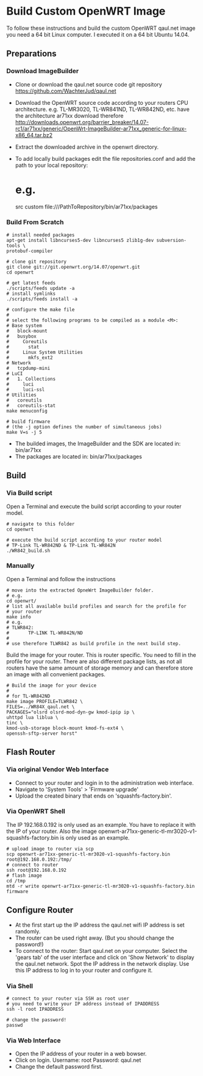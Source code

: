 Build Custom OpenWRT Image
==========================

To follow these instructions and build the custom OpenWRT qaul.net image
you need a 64 bit Linux computer. I executed it on a 64 bit Ubuntu 14.04.


Preparations
------------

### Download ImageBuilder

* Clone or download the qaul.net source code git repository 
  https://github.com/WachterJud/qaul.net
* Download the OpenWRT source code according to your routers CPU architecture.
  e.g. TL-MR3020, TL-WR841ND, TL-WR842ND, etc. have the architecture ar71xx
  download therefore 
  http://downloads.openwrt.org/barrier_breaker/14.07-rc1/ar71xx/generic/OpenWrt-ImageBuilder-ar71xx_generic-for-linux-x86_64.tar.bz2
* Extract the downloaded archive in the openwrt directory.
* To add locally build packages edit the file repositories.conf and add
  the path to your local repository:

    # e.g.
    src custom file:///PathToRepository/bin/ar71xx/packages


### Build From Scratch

    # install needed packages
    apt-get install libncurses5-dev libncurses5 zlib1g-dev subversion-tools \
    protobuf-compiler
    
    # clone git repository
    git clone git://git.openwrt.org/14.07/openwrt.git
    cd openwrt
    
    # get latest feeds
    ./scripts/feeds update -a
    # install symlinks
    ./scripts/feeds install -a
    
    # configure the make file
    # 
    # select the following programs to be compiled as a module <M>:
    # Base system
    #   block-mount
    #   busybox
    #     Coreutils
    #       stat
    #     Linux System Utilities
    #       mkfs_ext2
    # Network
    #   tcpdump-mini
    # LuCI
    #   1. Collections
    #     luci
    #     luci-ssl
    # Utilities
    #   coreutils
    #   coreutils-stat
    make menuconfig
    
    # build firmware 
    # (the -j option defines the number of simultaneous jobs)
    make V=s -j 5 

* The builded images, the ImageBuilder and the SDK are located in: 
  bin/ar71xx
* The packages are located in:
  bin/ar71xx/packages


Build
-----

### Via Build script

Open a Terminal and execute the build script according to your router
model.

    # navigate to this folder
    cd openwrt
    
    # execute the build script according to your router model
    # TP-Link TL-WR842ND & TP-Link TL-WR842N
    ./WR842_build.sh


### Manually

Open a Terminal and follow the instructions

    # move into the extracted OpneWrt ImageBuilder folder.
    # e.g.
    cd openwrt/
    # list all available build profiles and search for the profile for
    # your router
    make info
    # e.g.
    # TLWR842:
    #       TP-LINK TL-WR842N/ND
    # 
    # use therefore TLWR842 as build profile in the next build step.


Build the image for your router. This is router specific. You need to 
fill in the profile for your router. There are also different package 
lists, as not all routers have the same amount of storage memory and 
can therefore store an image with all convenient packages.

    # Build the image for your device
    # 
    # for TL-WR842ND
    make image PROFILE=TLWR842 \
    FILES=../WR84X_qaul.net \
    PACKAGES="olsrd olsrd-mod-dyn-gw kmod-ipip ip \
    uhttpd lua liblua \
    tinc \
    kmod-usb-storage block-mount kmod-fs-ext4 \
    openssh-sftp-server horst" 


Flash Router
------------

### Via original Vendor Web Interface ##

* Connect to your router and login in to the administration web interface.
* Navigate to 'System Tools' > 'Firmware upgrade'
* Upload the created binary that ends on 'squashfs-factory.bin'.


### Via OpenWRT Shell ##

The IP 192.168.0.192 is only used as an example. You have to replace it
with the IP of your router. Also the image 
openwrt-ar71xx-generic-tl-mr3020-v1-squashfs-factory.bin is only used 
as an example.

    # upload image to router via scp
    scp openwrt-ar71xx-generic-tl-mr3020-v1-squashfs-factory.bin root@192.168.0.192:/tmp/
    # connect to router
    ssh root@192.168.0.192
    # flash image
    cd /tmp
    mtd -r write openwrt-ar71xx-generic-tl-mr3020-v1-squashfs-factory.bin firmware


Configure Router
----------------

* At the first start up the IP address the qaul.net wifi IP address is 
  set randomly. 
* The router can be used right away. (But you should change the password!)
* To connect to the router: Start qaul.net on your computer. Select the 
  'gears tab' of the user interface and click on 'Show Network' to display
  the qaul.net network. Spot the IP address in the network display. Use
  this IP address to log in to your router and configure it.


### Via Shell

    # connect to your router via SSH as root user
    # you need to write your IP address instead of IPADDRESS
    ssh -l root IPADDRESS
    
    # change the password!
    passwd


### Via Web Interface

* Open the IP address of your router in a web bowser.
* Click on login. 
  Username: root 
  Password: qaul.net
* Change the default password first.

